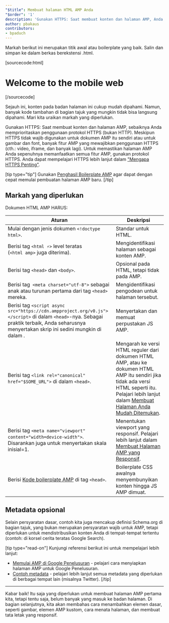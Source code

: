 ```yaml
---
"$title": Membuat halaman HTML AMP Anda
"$order": '1'
description: 'Gunakan HTTPS: Saat membuat konten dan halaman AMP, Anda harus benar-benar mempertimbangkan untuk menggunakan protokol HTTPS (vs. HTTP). Meskipun HTTPS tidak diperlukan untuk dokumen AMP itu sendiri atau ....'
author: pbakaus
contributors:
- bpaduch
---
```


Markah berikut ini merupakan titik awal atau boilerplate yang baik. Salin dan simpan ke dalam berkas berekstensi .html.

[sourcecode:html]
<!doctype html>
<html amp lang="en">
  <head>
    <meta charset="utf-8">
    <script async src="https://cdn.ampproject.org/v0.js"></script>
    <title>Hello, AMPs</title>
    <link rel="canonical" href="{{doc.url}}">
    <meta name="viewport" content="width=device-width">
    <script type="application/ld+json">
      {
        "@context": "http://schema.org",
        "@type": "NewsArticle",
        "headline": "Open-source framework for publishing content",
        "datePublished": "2015-10-07T12:02:41Z",
        "image": [
          "logo.jpg"
        ]
      }
    </script>
    <style amp-boilerplate>body{-webkit-animation:-amp-start 8s steps(1,end) 0s 1 normal both;-moz-animation:-amp-start 8s steps(1,end) 0s 1 normal both;-ms-animation:-amp-start 8s steps(1,end) 0s 1 normal both;animation:-amp-start 8s steps(1,end) 0s 1 normal both}@-webkit-keyframes -amp-start{from{visibility:hidden}to{visibility:visible}}@-moz-keyframes -amp-start{from{visibility:hidden}to{visibility:visible}}@-ms-keyframes -amp-start{from{visibility:hidden}to{visibility:visible}}@-o-keyframes -amp-start{from{visibility:hidden}to{visibility:visible}}@keyframes -amp-start{from{visibility:hidden}to{visibility:visible}}</style><noscript><style amp-boilerplate>body{-webkit-animation:none;-moz-animation:none;-ms-animation:none;animation:none}</style></noscript>
  </head>
  <body>
    <h1>Welcome to the mobile web</h1>
  </body>
</html>
[/sourcecode]

Sejauh ini, konten pada badan halaman ini cukup mudah dipahami. Namun, banyak kode tambahan di bagian tajuk yang mungkin tidak bisa langsung dipahami. Mari kita uraikan markah yang diperlukan.

Gunakan HTTPS: Saat membuat konten dan halaman AMP, sebaiknya Anda memprioritaskan penggunaan protokol HTTPS (bukan HTTP). Meskipun HTTPS tidak wajib digunakan untuk dokumen AMP itu sendiri atau untuk gambar dan font, banyak fitur AMP yang mewajibkan penggunaan HTTPS (cth.: video, iframe, dan banyak lagi). Untuk memastikan halaman AMP Anda sepenuhnya memanfaatkan semua fitur AMP, gunakan protokol HTTPS. Anda dapat mempelajari HTTPS lebih lanjut dalam ["Mengapa HTTPS Penting"](https://developers.google.com/web/fundamentals/security/encrypt-in-transit/why-https).

[tip type="tip"] Gunakan [Penghasil Boilerplate AMP](/boilerplate) agar dapat dengan cepat memulai pembuatan halaman AMP baru. [/tip]

## Markah yang diperlukan

Dokumen HTML AMP HARUS:

Aturan | Deskripsi
--- | ---
Mulai dengan jenis dokumen `<!doctype html>`. | Standar untuk HTML.
Berisi tag `<html ⚡>` level teratas <br>(`<html amp>` juga diterima). | Mengidentifikasi halaman sebagai konten AMP.
Berisi tag `<head>` dan `<body>`. | Opsional pada HTML, tetapi tidak pada AMP.
Berisi tag` <meta charset="utf-8">` sebagai anak atau turunan pertama dari tag `<head>` mereka. | Mengidentifikasi pengodean untuk halaman tersebut.
Berisi tag `<script async src="https://cdn.ampproject.org/v0.js"></script>` di dalam `<head>`-nya. Sebagai praktik terbaik, Anda seharusnya menyertakan skrip ini sedini mungkin di dalam <code><head></code>. | Menyertakan dan memuat perpustakan JS AMP.
Berisi tag `<link rel="canonical" href="$SOME_URL">` di dalam `<head>`. | Mengarah ke versi HTML reguler dari dokumen HTML AMP, atau ke dokumen HTML AMP itu sendiri jika tidak ada versi HTML seperti itu. Pelajari lebih lanjut dalam [Membuat Halaman Anda Mudah Ditemukan](../../../../documentation/guides-and-tutorials/optimize-measure/discovery.md).
Berisi tag `<meta name="viewport" content="width=device-width">`. Disarankan juga untuk menyertakan skala inisial=1. | Menentukan viewport yang responsif. Pelajari lebih lanjut dalam [Membuat Halaman AMP yang Responsif](../../../../documentation/guides-and-tutorials/develop/style_and_layout/responsive_design.md).
Berisi [Kode boilerplate AMP](../../../../documentation/guides-and-tutorials/learn/spec/amp-boilerplate.md) di tag `<head>`. | Boilerplate CSS awalnya menyembunyikan konten hingga JS AMP dimuat.

## Metadata opsional

Selain persyaratan dasar, contoh kita juga mencakup definisi Schema.org di bagian tajuk, yang bukan merupakan persyaratan wajib untuk AMP, tetapi diperlukan untuk mendistribusikan konten Anda di tempat-tempat tertentu (contoh: di korsel cerita teratas Google Search).

[tip type="read-on"] Kunjungi referensi berikut ini untuk mempelajari lebih lanjut:

- [Memulai AMP di Google Penelusuran](https://developers.google.com/amp/docs) - pelajari cara menyiapkan halaman AMP untuk Google Penelusuran.
- [Contoh metadata](https://github.com/ampproject/amphtml/tree/master/examples/metadata-examples) - pelajari lebih lanjut semua metadata yang diperlukan di berbagai tempat lain (misalnya Twitter). [/tip]

<hr>

Kabar baik! Itu saja yang diperlukan untuk membuat halaman AMP pertama kita, tetapi tentu saja, belum banyak yang masuk ke badan halaman. Di bagian selanjutnya, kita akan membahas cara menambahkan elemen dasar, seperti gambar, elemen AMP kustom, cara menata halaman, dan membuat tata letak yang responsif.
